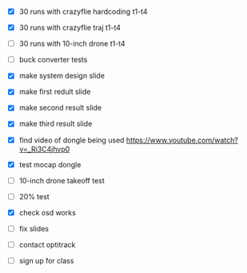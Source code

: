 - [x] 30 runs with crazyflie hardcoding t1-t4
- [x] 30 runs with crazyflie traj t1-t4
- [ ] 30 runs with 10-inch drone t1-t4
- [ ] buck converter tests
- [x] make system design slide
- [x] make first redult slide
- [x] make second result slide
- [x] make third result slide
- [x] find video of dongle being used
https://www.youtube.com/watch?v=_Ri3C4jhvp0
- [x] test mocap dongle
- [ ] 10-inch drone takeoff test
- [ ] 20% test
- [x] check osd works 
- [ ] fix slides
- [ ] contact optitrack
- [ ] sign up for class

